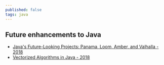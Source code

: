 ```yaml
---
published: false
tags: java
---
```

## Future enhancements to Java

- [Java's Future-Looking Projects: Panama, Loom, Amber, and Valhalla - 2018](https://dzone.com/articles/javas-future-looking-projects-panama-loom-amber-an)
- [Vectorized Algorithms in Java - 2018](https://dzone.com/articles/vectorised-algorithms-in-java)